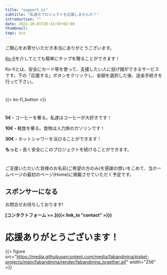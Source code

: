 ```yaml
---
title: "support_us"
subtitle: "私達のプロジェクトを応援しませんか？"
introduction: ""
date: 2022-10-01T20:33:03+02:00
thumbnail:
tags: bio
---
```

ご関心をお寄せいただき本当にありがとうございます。

[Ko-fi](https://ko-fi.com/about)を介してとても簡単にチップを贈ることができます！

Ko-fiとは、安全にカード等を使って、支援したい人に投げ銭ができるサービスです。下の「応援する」ボタンをクリックし、金額を選択した後、送金手続きを行って下さい。



#
{{< ko-fi_button >}} 

#
**5€ -** コーヒーを奢る。私達はコーヒーが大好きです！

**10€ -** 軽食を奢る。食物は人力旅のガソリンです！

**30€ -** ホットシャワーを浴びることができます！

**もっと -** 長く安全にこのプロジェクトを続けることができます。

#
ご支援いただいた皆様のお名前(ご希望の方のみ)を感謝の想いをこめて、当ホームページの最初のページ(Home)に掲載させていただく予定です。


## スポンサーになる
お問合せお待ちしております!

**[コンタクトフォーム >>.]({{< link_to "contact" >}})**

# 応援ありがとうございます！
{{< figure src="https://media.githubusercontent.com/media/fabandmina/piskel-projects/main/fabandmina/render/fabandmina_together.gif" width="256" >}}

